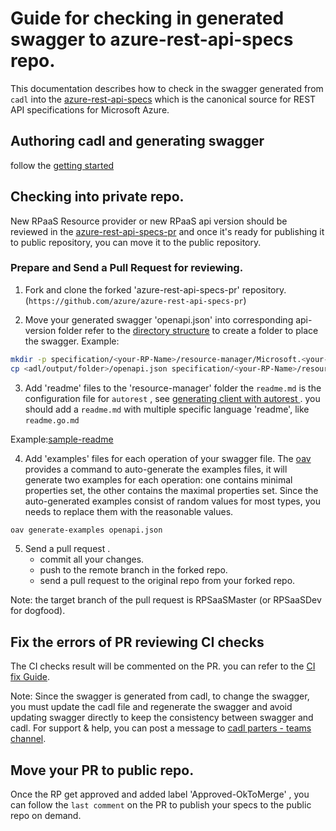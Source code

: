 # Guide for checking in generated swagger to azure-rest-api-specs repo.

This documentation describes how to check in the swagger generated from `cadl` into the [azure-rest-api-specs](https://github.com/Azure/azure-rest-api-specs#azure-rest-api-specifications) which is the canonical source for REST API specifications for Microsoft Azure.

## Authoring cadl and generating swagger

follow the [getting started](../readme.md##Getting-Started)

## Checking into private repo.

New RPaaS Resource provider or new RPaaS api version should be reviewed in the [azure-rest-api-specs-pr](https://github.com/Azure/azure-rest-api-specs-pr) and once it's ready for publishing it to public repository, you can move it to the public repository.

### Prepare and Send a Pull Request for reviewing.

1. Fork and clone the forked 'azure-rest-api-specs-pr' repository. (`https://github.com/azure/azure-rest-api-specs-pr`)

2. Move your generated swagger 'openapi.json' into corresponding api-version folder
   refer to the [directory structure](https://github.com/Azure/azure-rest-api-specs#directory-structure) to create a folder to place the swagger.
   Example:

```bash
mkdir -p specification/<your-RP-Name>/resource-manager/Microsoft.<your-RP-Name>/preview/2021-08-01-preview
cp <adl/output/folder>/openapi.json specification/<your-RP-Name>/resource-manager/Microsoft.<your-RP-Name>/preview/2021-08-01-preview
```

3. Add 'readme' files to the 'resource-manager' folder
   the `readme.md` is the configuration file for `autorest` , see [generating client with autorest ](https://github.com/Azure/autorest/blob/main/docs/generate/readme.md#keeping-your-options-in-one-place-the-preferred-option). you should add a `readme.md` with multiple specific language 'readme', like `readme.go.md`

Example:[sample-readme](https://github.com/Azure/azure-rest-api-specs/blob/main/documentation/samplefiles/samplereadme.md)

4. Add 'examples' files for each operation of your swagger file.
   The [oav](https://github.com/Azure/oav) provides a command to auto-generate the examples files, it will generate two examples for each operation: one contains minimal properties set, the other contains the maximal properties set. Since the auto-generated examples consist of random values for most types, you needs to replace them with the reasonable values.

```bash
oav generate-examples openapi.json
```

5. Send a pull request .
   - commit all your changes.
   - push to the remote branch in the forked repo.
   - send a pull request to the original repo from your forked repo.

Note:
the target branch of the pull request is RPSaaSMaster (or RPSaaSDev for dogfood).

## Fix the errors of PR reviewing CI checks

The CI checks result will be commented on the PR. you can refer to the [CI fix Guide](https://github.com/Azure/azure-rest-api-specs/blob/main/documentation/ci-fix.md).

Note:
Since the swagger is generated from cadl, to change the swagger, you must update the cadl file and regenerate the swagger and avoid updating swagger directly to keep the consistency between swagger and cadl.
For support & help, you can post a message to [cadl parters - teams channel](https://teams.microsoft.com/l/channel/19%3a2d4efc54d99e4d00a568da7cf0643c1b%40thread.skype/Cadl%2520Partners?groupId=3e17dcb0-4257-4a30-b843-77f47f1d4121&tenantId=72f988bf-86f1-41af-91ab-2d7cd011db47).

## Move your PR to public repo.

Once the RP get approved and added label 'Approved-OkToMerge' , you can follow the `last comment` on the PR to publish your specs to the public repo on demand.
